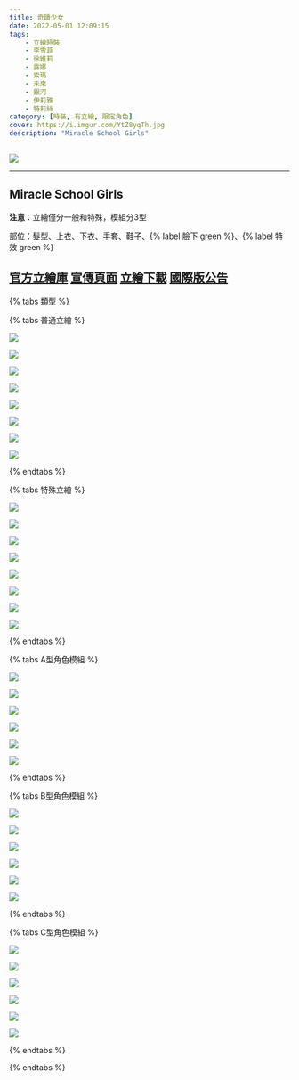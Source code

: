 ```yaml
---
title: 奇蹟少女
date: 2022-05-01 12:09:15
tags:
    - 立繪時裝
    - 李雪菲
    - 徐維莉
    - 露娜
    - 索瑪
    - 未來
    - 銀河
    - 伊莉雅
    - 特莉絲
category: [時裝, 有立繪, 限定角色]
cover: https://i.imgur.com/YtZ8yqTh.jpg
description: "Miracle School Girls"
---
```


![](https://file.nexon.com/NxFile/download/FileDownloader.aspx?oidFile=4908967578593929082)

---
## Miracle School Girls

**注意**：立繪僅分一般和特殊，模組分3型

部位：髮型、上衣、下衣、手套、鞋子、{% label 臉下 green %}、{% label 特效 green %}

[官方立繪庫](https://www.naddic.co.kr/ko/game/cls/fansitekit)
[宣傳頁面](https://closers.nexon.com/events2022/0324/costume)
[立繪下載](https://landing.naddic.co.kr/Images/cms/happycode/20250805/1754384594166.zip)
[國際版公告](https://www.closersonline.com/naddic_news/20221123-miracle-school-girls-vow-of-love-nocturnal-x/)
---

{% tabs 類型 %}
<!-- tab <font color=#6495ED><b>普通立繪</b></font>-->
{% tabs 普通立繪 %}
<!-- tab 李雪菲(Seulbi)-->
[![](https://i.imgur.com/RacmV3lh.jpg)](https://i.imgur.com/RacmV3l.jpg)
<!-- endtab -->
<!-- tab 徐維莉(Yuri)-->
[![](https://i.imgur.com/XR64Vjjh.jpg)](https://i.imgur.com/XR64Vjj.jpg)
<!-- endtab -->
<!-- tab 露娜(Luna)-->
[![](https://i.imgur.com/7Ni1iPzh.jpg)](https://i.imgur.com/7Ni1iPz.jpg)
<!-- endtab -->
<!-- tab 索瑪(Soma)-->
[![](https://i.imgur.com/UTTlillh.jpg)](https://i.imgur.com/UTTlill.jpg)
<!-- endtab -->
<!-- tab 未來(Mirae)-->
[![](https://i.imgur.com/tIXEhSkh.jpg)](https://i.imgur.com/tIXEhSk.jpg)
<!-- endtab -->
<!-- tab 銀河(Eunha)-->
[![](https://i.imgur.com/JECKTteh.jpg)](https://i.imgur.com/JECKTte.jpg)
<!-- endtab -->
<!-- tab 伊莉雅(Ria)-->
[![](https://i.imgur.com/jNO723Wh.jpg)](https://i.imgur.com/jNO723W.jpg)
<!-- endtab -->
<!-- tab 特莉絲(Triss)-->
[![](https://i.imgur.com/bQyKCK4h.jpg)](https://i.imgur.com/bQyKCK4.jpg)
<!-- endtab -->
{% endtabs %}
<!-- endtab -->

<!-- tab <font color=#DE3163><b>特殊立繪</b></font>-->
{% tabs 特殊立繪 %}
<!-- tab 李雪菲(Seulbi)-->
[![](https://i.imgur.com/T4gVvX4h.jpg)](https://i.imgur.com/T4gVvX4.jpg)
<!-- endtab -->
<!-- tab 徐維莉(Yuri)-->
[![](https://i.imgur.com/Z1njl5Th.jpg)](https://i.imgur.com/Z1njl5T.jpg)
<!-- endtab -->
<!-- tab 露娜(Luna)-->
[![](https://i.imgur.com/8zWMQaXh.jpg)](https://i.imgur.com/8zWMQaX.jpg)
<!-- endtab -->
<!-- tab 索瑪(Soma)-->
[![](https://i.imgur.com/108bMiHh.jpg)](https://i.imgur.com/108bMiH.jpg)
<!-- endtab -->
<!-- tab 未來(Mirae)-->
[![](https://i.imgur.com/ASMxWNhh.jpg)](https://i.imgur.com/ASMxWNh.jpg)
<!-- endtab -->
<!-- tab 銀河(Eunha)-->
[![](https://i.imgur.com/btx9YBAh.jpg)](https://i.imgur.com/btx9YBA.jpg)
<!-- endtab -->
<!-- tab 伊莉雅(Ria)-->
[![](https://i.imgur.com/S714kmUh.jpg)](https://i.imgur.com/S714kmU.jpg)
<!-- endtab -->
<!-- tab 特莉絲(Triss)-->
[![](https://i.imgur.com/9CWkJuuh.jpg)](https://i.imgur.com/9CWkJuu.jpg)
<!-- endtab -->
{% endtabs %}
<!-- endtab -->

<!-- tab 模組A型-->
{% tabs A型角色模組 %}
<!-- tab 李雪菲(Seulbi)-->
[![](https://i.imgur.com/xetdpD2h.png)](https://i.imgur.com/xetdpD2.png)
<!-- endtab -->
<!-- tab 徐維莉(Yuri)-->
[![](https://i.imgur.com/80DzftVh.png)](https://i.imgur.com/80DzftV.png)
<!-- endtab -->
<!-- tab 露娜(Luna)-->
[![](https://i.imgur.com/rI5VzLEh.png)](https://i.imgur.com/rI5VzLE.png)
<!-- endtab -->
<!-- tab 索瑪(Soma)-->
[![](https://i.imgur.com/e2yrw3Zh.png)](https://i.imgur.com/e2yrw3Z.png)
<!-- endtab -->
<!-- tab 未來(Mirae)-->
[![](https://i.imgur.com/ockGTqgh.png)](https://i.imgur.com/ockGTqg.png)
<!-- endtab -->
<!-- tab 銀河(Eunha)-->
[![](https://i.imgur.com/FsuyKGQh.png)](https://i.imgur.com/FsuyKGQ.png)
<!-- endtab -->
{% endtabs %}
<!-- endtab -->

<!-- tab 模組B型-->
{% tabs B型角色模組 %}
<!-- tab 李雪菲(Seulbi)-->
[![](https://i.imgur.com/kbXo2rih.png)](https://i.imgur.com/kbXo2ri.png)
<!-- endtab -->
<!-- tab 徐維莉(Yuri)-->
[![](https://i.imgur.com/vXgEqqhh.png)](https://i.imgur.com/vXgEqqh.png)
<!-- endtab -->
<!-- tab 露娜(Luna)-->
[![](https://i.imgur.com/2RUXNnIh.png)](https://i.imgur.com/2RUXNnI.png)
<!-- endtab -->
<!-- tab 索瑪(Soma)-->
[![](https://i.imgur.com/UegtoiYh.png)](https://i.imgur.com/UegtoiY.png)
<!-- endtab -->
<!-- tab 未來(Mirae)-->
[![](https://i.imgur.com/lWZiFSmh.png)](https://i.imgur.com/lWZiFSm.png)
<!-- endtab -->
<!-- tab 銀河(Eunha)-->
[![](https://i.imgur.com/Y5LFwaOh.png)](https://i.imgur.com/Y5LFwaO.png)
<!-- endtab -->
{% endtabs %}
<!-- endtab -->

<!-- tab 模組C型-->
{% tabs C型角色模組 %}
<!-- tab 李雪菲(Seulbi)-->
[![](https://i.imgur.com/8dCRfvTh.png)](https://i.imgur.com/8dCRfvT.png)
<!-- endtab -->
<!-- tab 徐維莉(Yuri)-->
[![](https://i.imgur.com/S2gS9Qzh.png)](https://i.imgur.com/S2gS9Qz.png)
<!-- endtab -->
<!-- tab 露娜(Luna)-->
[![](https://i.imgur.com/Lv38Q7Oh.png)](https://i.imgur.com/Lv38Q7O.png)
<!-- endtab -->
<!-- tab 索瑪(Soma)-->
[![](https://i.imgur.com/fmP5CyNh.png)](https://i.imgur.com/fmP5CyN.png)
<!-- endtab -->
<!-- tab 未來(Mirae)-->
[![](https://i.imgur.com/g4iV0TNh.png)](https://i.imgur.com/g4iV0TN.png)
<!-- endtab -->
<!-- tab 銀河(Eunha)-->
[![](https://i.imgur.com/99rqskAh.png)](https://i.imgur.com/99rqskA.png)
<!-- endtab -->
{% endtabs %}
<!-- endtab -->

{% endtabs %}